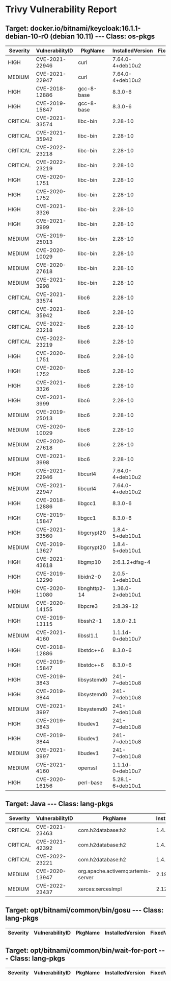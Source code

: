# Trivy Vulnerability Report

## Target: docker.io/bitnami/keycloak:16.1.1-debian-10-r0 (debian 10.11) --- Class: os-pkgs
|Severity|VulnerabilityID|PkgName|InstalledVersion|FixedVersion|
|--------|---------------|-------|----------------|------------|
|HIGH|CVE-2021-22946|curl|7.64.0-4+deb10u2||
|MEDIUM|CVE-2021-22947|curl|7.64.0-4+deb10u2||
|HIGH|CVE-2018-12886|gcc-8-base|8.3.0-6||
|HIGH|CVE-2019-15847|gcc-8-base|8.3.0-6||
|CRITICAL|CVE-2021-33574|libc-bin|2.28-10||
|CRITICAL|CVE-2021-35942|libc-bin|2.28-10||
|CRITICAL|CVE-2022-23218|libc-bin|2.28-10||
|CRITICAL|CVE-2022-23219|libc-bin|2.28-10||
|HIGH|CVE-2020-1751|libc-bin|2.28-10||
|HIGH|CVE-2020-1752|libc-bin|2.28-10||
|HIGH|CVE-2021-3326|libc-bin|2.28-10||
|HIGH|CVE-2021-3999|libc-bin|2.28-10||
|MEDIUM|CVE-2019-25013|libc-bin|2.28-10||
|MEDIUM|CVE-2020-10029|libc-bin|2.28-10||
|MEDIUM|CVE-2020-27618|libc-bin|2.28-10||
|MEDIUM|CVE-2021-3998|libc-bin|2.28-10||
|CRITICAL|CVE-2021-33574|libc6|2.28-10||
|CRITICAL|CVE-2021-35942|libc6|2.28-10||
|CRITICAL|CVE-2022-23218|libc6|2.28-10||
|CRITICAL|CVE-2022-23219|libc6|2.28-10||
|HIGH|CVE-2020-1751|libc6|2.28-10||
|HIGH|CVE-2020-1752|libc6|2.28-10||
|HIGH|CVE-2021-3326|libc6|2.28-10||
|HIGH|CVE-2021-3999|libc6|2.28-10||
|MEDIUM|CVE-2019-25013|libc6|2.28-10||
|MEDIUM|CVE-2020-10029|libc6|2.28-10||
|MEDIUM|CVE-2020-27618|libc6|2.28-10||
|MEDIUM|CVE-2021-3998|libc6|2.28-10||
|HIGH|CVE-2021-22946|libcurl4|7.64.0-4+deb10u2||
|MEDIUM|CVE-2021-22947|libcurl4|7.64.0-4+deb10u2||
|HIGH|CVE-2018-12886|libgcc1|8.3.0-6||
|HIGH|CVE-2019-15847|libgcc1|8.3.0-6||
|HIGH|CVE-2021-33560|libgcrypt20|1.8.4-5+deb10u1||
|MEDIUM|CVE-2019-13627|libgcrypt20|1.8.4-5+deb10u1||
|HIGH|CVE-2021-43618|libgmp10|2:6.1.2+dfsg-4||
|HIGH|CVE-2019-12290|libidn2-0|2.0.5-1+deb10u1||
|HIGH|CVE-2020-11080|libnghttp2-14|1.36.0-2+deb10u1||
|MEDIUM|CVE-2020-14155|libpcre3|2:8.39-12||
|HIGH|CVE-2019-13115|libssh2-1|1.8.0-2.1||
|MEDIUM|CVE-2021-4160|libssl1.1|1.1.1d-0+deb10u7||
|HIGH|CVE-2018-12886|libstdc++6|8.3.0-6||
|HIGH|CVE-2019-15847|libstdc++6|8.3.0-6||
|HIGH|CVE-2019-3843|libsystemd0|241-7~deb10u8||
|HIGH|CVE-2019-3844|libsystemd0|241-7~deb10u8||
|MEDIUM|CVE-2021-3997|libsystemd0|241-7~deb10u8||
|HIGH|CVE-2019-3843|libudev1|241-7~deb10u8||
|HIGH|CVE-2019-3844|libudev1|241-7~deb10u8||
|MEDIUM|CVE-2021-3997|libudev1|241-7~deb10u8||
|MEDIUM|CVE-2021-4160|openssl|1.1.1d-0+deb10u7||
|HIGH|CVE-2020-16156|perl-base|5.28.1-6+deb10u1||

## Target: Java --- Class: lang-pkgs
|Severity|VulnerabilityID|PkgName|InstalledVersion|FixedVersion|
|--------|---------------|-------|----------------|------------|
|CRITICAL|CVE-2021-23463|com.h2database:h2|1.4.197|2.0.202|
|CRITICAL|CVE-2021-42392|com.h2database:h2|1.4.197|2.0.206|
|CRITICAL|CVE-2022-23221|com.h2database:h2|1.4.197|2.1.210|
|MEDIUM|CVE-2020-13947|org.apache.activemq:artemis-server|2.19.0||
|MEDIUM|CVE-2022-23437|xerces:xercesImpl|2.12.0.SP03|2.12.2|

## Target: opt/bitnami/common/bin/gosu --- Class: lang-pkgs
|Severity|VulnerabilityID|PkgName|InstalledVersion|FixedVersion|
|--------|---------------|-------|----------------|------------|

## Target: opt/bitnami/common/bin/wait-for-port --- Class: lang-pkgs
|Severity|VulnerabilityID|PkgName|InstalledVersion|FixedVersion|
|--------|---------------|-------|----------------|------------|
